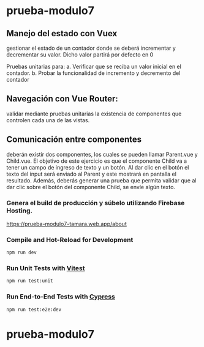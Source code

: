 # prueba-modulo7

## Manejo del estado con Vuex

gestionar el estado de un contador donde se deberá incrementar y decrementar
su valor. Dicho valor partirá por defecto en 0

Pruebas unitarias para:
a. Verificar que se reciba un valor inicial en el contador.
b. Probar la funcionalidad de incremento y decremento del contador

## Navegación con Vue Router:

validar mediante pruebas unitarias la existencia de componentes que
controlen cada una de las vistas.

## Comunicación entre componentes

deberán existir dos componentes, los cuales se pueden llamar Parent.vue y Child.vue. El objetivo de
este ejercicio es que el componente Child va a tener un campo de ingreso de texto y
un botón. Al dar clic en el botón el texto del input será enviado al Parent y este mostrará
en pantalla el resultado. Además, deberás generar una prueba que permita validar que
al dar clic sobre el botón del componente Child, se envíe algún texto.

### Genera el build de producción y súbelo utilizando Firebase Hosting.

https://prueba-modulo7-tamara.web.app/about

### Compile and Hot-Reload for Development

```sh
npm run dev
```

### Run Unit Tests with [Vitest](https://vitest.dev/)

```sh
npm run test:unit
```

### Run End-to-End Tests with [Cypress](https://www.cypress.io/)

```sh
npm run test:e2e:dev
```

# prueba-modulo7
